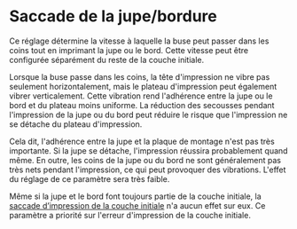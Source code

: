 Saccade de la jupe/bordure
===

Ce réglage détermine la vitesse à laquelle la buse peut passer dans les coins tout en imprimant la jupe ou le bord. Cette vitesse peut être configurée séparément du reste de la couche initiale.

Lorsque la buse passe dans les coins, la tête d'impression ne vibre pas seulement horizontalement, mais le plateau d'impression peut également vibrer verticalement. Cette vibration rend l'adhérence entre la jupe ou le bord et du plateau moins uniforme. La réduction des secousses pendant l'impression de la jupe ou du bord peut réduire le risque que l'impression ne se détache du plateau d'impression.

Cela dit, l'adhérence entre la jupe et la plaque de montage n'est pas très importante. Si la jupe se détache, l'impression réussira probablement quand même. En outre, les coins de la jupe ou du bord ne sont généralement pas très nets pendant l'impression, ce qui peut provoquer des vibrations. L'effet du réglage de ce paramètre sera très faible.

Même si la jupe et le bord font toujours partie de la couche initiale, la [saccade d’impression de la couche initiale](./jerk_print_layer_0.md) n'a aucun effet sur eux. Ce paramètre a priorité sur l'erreur d'impression de la couche initiale.
